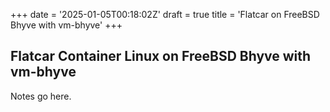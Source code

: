 +++
date = '2025-01-05T00:18:02Z'
draft = true
title = 'Flatcar on FreeBSD Bhyve with vm-bhyve'
+++

## Flatcar Container Linux on FreeBSD Bhyve with vm-bhyve

Notes go here.